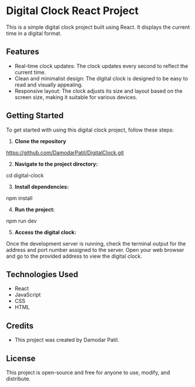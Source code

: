 # Digital Clock React Project

This is a simple digital clock project built using React. It displays the current time in a digital format.

## Features

- Real-time clock updates: The clock updates every second to reflect the current time.
- Clean and minimalist design: The digital clock is designed to be easy to read and visually appealing.
- Responsive layout: The clock adjusts its size and layout based on the screen size, making it suitable for various devices.

## Getting Started

To get started with using this digital clock project, follow these steps:

1. **Clone the repository**

https://github.com/DamodarPatil/DigitalClock.git

2. **Navigate to the project directory:**

cd digital-clock

3. **Install dependencies:**

npm install

4. **Run the project:**

npm run dev

5. **Access the digital clock:**

Once the development server is running, check the terminal output for the address and port number assigned to the server. Open your web browser and go to the provided address to view the digital clock.

## Technologies Used

- React
- JavaScript
- CSS
- HTML

## Credits

- This project was created by Damodar Patil.

## License

This project is open-source and free for anyone to use, modify, and distribute.


